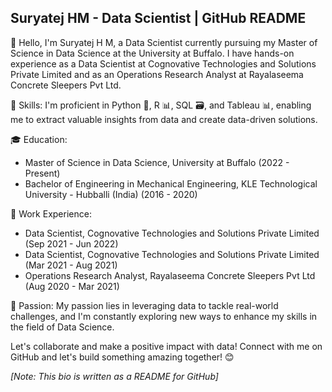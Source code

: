 ## Suryatej HM - Data Scientist | GitHub README

👋 Hello, I'm Suryatej H M, a Data Scientist currently pursuing my Master of Science in Data Science at the University at Buffalo. I have hands-on experience as a Data Scientist at Cognovative Technologies and Solutions Private Limited and as an Operations Research Analyst at Rayalaseema Concrete Sleepers Pvt Ltd.

🔧 Skills:
I'm proficient in Python 🐍, R 📊, SQL 🗃️, and Tableau 📊, enabling me to extract valuable insights from data and create data-driven solutions.

🎓 Education:
- Master of Science in Data Science, University at Buffalo (2022 - Present)
- Bachelor of Engineering in Mechanical Engineering, KLE Technological University - Hubballi (India) (2016 - 2020)

💼 Work Experience:
- Data Scientist, Cognovative Technologies and Solutions Private Limited (Sep 2021 - Jun 2022)
- Data Scientist, Cognovative Technologies and Solutions Private Limited (Mar 2021 - Aug 2021)
- Operations Research Analyst, Rayalaseema Concrete Sleepers Pvt Ltd (Aug 2020 - Mar 2021)

🚀 Passion:
My passion lies in leveraging data to tackle real-world challenges, and I'm constantly exploring new ways to enhance my skills in the field of Data Science.

Let's collaborate and make a positive impact with data! Connect with me on GitHub and let's build something amazing together! 😊

*[Note: This bio is written as a README for GitHub]*
<!---
Suryatejhm/Suryatejhm is a ✨ special ✨ repository because its `README.md` (this file) appears on your GitHub profile.
You can click the Preview link to take a look at your changes.
--->
